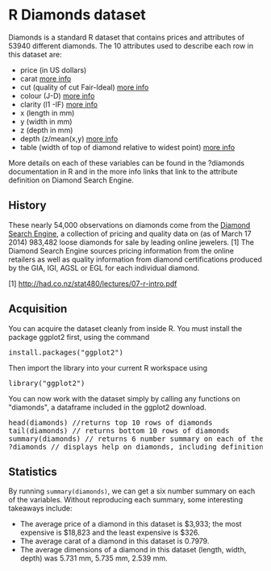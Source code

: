 R Diamonds dataset
====

Diamonds is a standard R dataset that contains prices and attributes of 53940 different diamonds. The 10 attributes used to describe each row in this dataset are:

- price (in US dollars)
- carat [more info](http://diamondse.info/diamonds-carat.asp)
- cut (quality of cut Fair-Ideal) [more info](http://diamondse.info/diamonds-cut.asp)
- colour (J-D) [more info](http://diamondse.info/diamonds-color.asp)
- clarity (l1 -IF) [more info](http://diamondse.info/diamonds-clarity.asp)
- x (length in mm) 
- y (width in mm)
- z (depth in mm)
- depth (z/mean(x,y) [more info](http://diamondse.info/diamonds-total-depth.asp)
- table (width of top of diamond relative to widest point) [more info](http://diamondse.info/diamonds-table-width.asp)

More details on each of these variables can be found in the ?diamonds documentation in R and in the more info links that link to the attribute definition on Diamond Search Engine.

History
---
These nearly 54,000 observations on diamonds come from the [Diamond Search Engine](http://diamondse.info), a collection of pricing and quality data on (as of March 17 2014) 983,482 loose diamonds for sale by leading online jewelers. [1]  The Diamond Search Engine sources pricing information from the online retailers as well as quality information from diamond certifications produced by the GIA, IGI, AGSL or EGL for each individual diamond.

[1] http://had.co.nz/stat480/lectures/07-r-intro.pdf


Acquisition
---
You can acquire the dataset cleanly from inside R. You must install the package ggplot2 first, using the command
<pre>install.packages("ggplot2")</pre>
Then import the library into your current R workspace using
<pre>library("ggplot2")</pre>
You can now work with the dataset simply by calling any functions on "diamonds", a dataframe included in the ggplot2 download.
<pre>head(diamonds) //returns top 10 rows of diamonds
tail(diamonds) // returns bottom 10 rows of diamonds
summary(diamonds) // returns 6 number summary on each of the 10 variables in diamonds
?diamonds // displays help on diamonds, including definitions of each of the 10 variables</pre>


Statistics
---
By running <code>summary(diamonds)</code>, we can get a six number summary on each of the variables. Without reproducing each summary, some interesting takeaways include:

- The average price of a diamond in this dataset is $3,933; the most expensive is $18,823 and the least expensive is $326.
- The average carat of a diamond in this dataset is 0.7979.
- The average dimensions of a diamond in this dataset (length, width, depth) was 5.731 mm, 5.735 mm, 2.539 mm.


